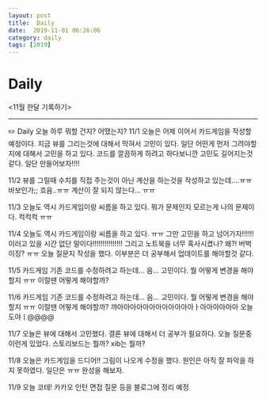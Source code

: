 ```yaml
---
layout: post
title:  Daily
date:  2019-11-01 06:26:06
category: daily
tags: [2019]
---
```


# Daily

<11월 한달 기록하기>

------

✏️ Daily 오늘 하루 뭐할 건지? 어땠는지?
11/1 오늘은 어제 이어서 카드게임을 작성할 예정이다.
지금 뷰를 그리는것에 대해서 막혀서 고민이 있다.
일단 어떤게 먼저 그려야할지에 대해서 고민을 하고 있다.
코드를 깔끔하게 하려고 하다보니깐 고민도 길어지는것 같다.
일단 만들어보자!!!!

11/2 뷰를 그릴때 수치를 직접 주는것이 아닌 계산을 하는것을 작성하고 있는데....ㅠㅠ 바보인가;; 흐음..ㅠㅠ 계산이 잘 되지 않는다... ㅠㅠ

11/3 오늘도 역시 카드게임이랑 씨름을 하고 있다. 뭐가 문제인지 모르는게 나의 문제이다. 컥컥컥 ㅠㅠ 

11/4 오늘도 역시 카드게임이랑 씨름을 하고 있다. ㅠㅠ
그만 고민을 하고 넘어가자!!!!!! 이러고 있을 시간 없단 말이다!!!!!!!!!!!!!!!
그리고 노트북을 너무 혹사시켰나? 왜?! 버벅이징? ㅠㅠ
오늘 질문지 작성을 했다. 이부분은 더 공부해서 업데이트를 해야할것 같다.

11/5 카드게임 기존 코드를 수정하려고 하는데... 음... 고민이다. 뭘 어떻게 변경을 해야할지 ㅠㅠ 이럴땐 어떻게 해야할까?

11/6 카드게임 기존 코드를 수정하려고 하는데... 음... 고민이다. 뭘 어떻게 변경을 해야할지 ㅠㅠ 이럴땐 어떻게 해야할까? 꺄아아아아아아아아아아아아ㅏ아아아아아아 오늘도야ㅣ@@@@

11/7 오늘은 뷰에 대해서 고민했다. 
결론 뷰에 대해서 더 공부가 필요하다.
오늘 질문중 이런게 있었다. 스토리보드는 뭘까? 
xib는 뭘까?

11/8 오늘은 카드게임을 드디어!! 그림이 나오게 수정을 했다.
원인은 아직 잘 파악을 하지 못하였다. 일단은 ㅠㅠ 완성을 해보자.

11/9 오늘 코테! 카카오 인턴 
면접 질문 등을 블로그에 정리 예정